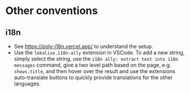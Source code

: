 # Other conventions

## i18n

- See https://poly-i18n.vercel.app/ to understand the setup.
- Use the `lokalise.i18n-ally` extension in VSCode. To add a new string, simply select the string, use the `i18n ally: extract text into i18n messages` command, give a two level path based on the page, e.g. `shows.title`, and then hover over the result and use the extensions auto-translate buttons to quickly provide translations for the other languages.
